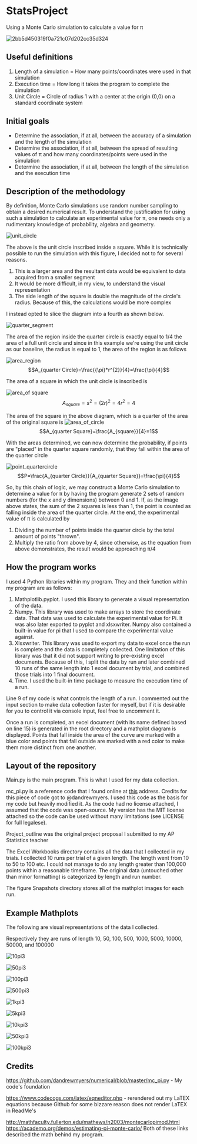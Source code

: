 # StatsProject

Using a Monte Carlo simulation to calculate a value for π

![2bb5d450319f0a721c07d202cc35d324](https://user-images.githubusercontent.com/24295451/48987535-e97d0480-f0ed-11e8-9820-bf6e009401e9.gif)

##  Useful definitions

1. Length of a simulation = How many points/coordinates were used in that simulation
2. Execution time = How long it takes the program to complete the simulation
3. Unit Circle = Circle of radius 1 with a center at the origin (0,0) on a standard coordinate system

## Initial goals

* Determine the association, if at all, between the accuracy of a simulation and the length of the simulation
* Determine the association, if at all, between the spread of resulting values of π and how many coordinates/points were used in the simulation
* Determine the association, if at all, between the length of the simulation and the execution time

## Description of the methodology

By definition, Monte Carlo simulations use random number sampling to obtain a desired numerical result. To understand the justification for using such a simulation to calculate an experimental value for π, one needs only a rudimentary knowledge of probability, algebra and geometry. 

![unit_circle](http://mathfaculty.fullerton.edu/mathews/n2003/montecarlopi/MonteCarloPiMod/Images/MonteCarloPiMod_gr_5.gif)

The above is the unit circle inscribed inside a square. While it is technically possible to run the simulation with this figure, I decided not to for several reasons.

1. This is a larger area and the resultant data would be equivalent to data acquired from a smaller segment
2. It would be more difficult, in my view, to understand the visual representation
3. The side length of the square is double the magnitude of the circle's radius. Because of this, the calculations would be more complex

I instead opted to slice the diagram into a fourth as shown below.

![quarter_segment](https://i.stack.imgur.com/c9Qhr.png)

The area of the region inside the quarter circle is exactly equal to 1/4 the area of a full unit circle and since in this example we're using the unit circle as our baseline, the radius is equal to 1, the area of the region is as follows

![area_region](https://i.imgur.com/a48xsbG.png)
$$A_{quarter Circle}=\frac{{\pi}*r^{2}}{4}=\frac{\pi}{4}$$

The area of a square in which the unit circle is inscribed is 

![area_of square](https://i.imgur.com/iH05MoS.png)
$$A_{square}=s^2=(2r)^2=4r^2=4$$

The area of the square in the above diagram, which is a quarter of the area of the original square is 
![area_of_circle](https://i.imgur.com/Q64n2sA.png)
$$A_{quarter Square}=\frac{A_{square}}{4}=1$$

With the areas determined, we can now determine the probability, if points are "placed" in the quarter square randomly, that they fall within the area of the quarter circle

![point_quartercircle](https://i.imgur.com/nmglJhk.png)
$$P=\frac{A_{quarter Circle}}{A_{quarter Square}}=\frac{\pi}{4}$$ 

So, by this chain of logic, we may construct a Monte Carlo simulation to determine a value for π by having the program generate 2 sets of random numbers (for the x and y dimensions) between 0 and 1. If, as the image above states, the sum of the 2 squares is less than 1, the point is counted as falling inside the area of the quarter circle. At the end, the experimental value of π is calculated by 

1. Dividing the number of points inside the quarter circle by the total amount of points "thrown".
2. Multiply the ratio from above by 4, since otherwise, as the equation from above demonstrates, the result would be approaching π/4

## How the program works
I used 4 Python libraries within my program. They and their function within my program are as follows:

1. Mathplotlib.pyplot. I used this library to generate a visual representation of the data.
2. Numpy. This library was used to make arrays to store the coordinate data. That data was used to calculate the experimental value for Pi. It was also later exported to pyplot and xlsxwriter. Numpy also contained a built-in value for pi that I used to compare the experimental value against.
3. Xlsxwriter. This library was used to export my data to excel once the run is complete and the data is completely collected. One limitation of this library was that it did not support writing to pre-existing excel documents. Because of this, I split the data by run and later combined 10 runs of the same length into 1 excel document by trial, and combined those trials into 1 final document.
4. Time. I used the built-in time package to measure the execution time of a run.

Line 9 of my code is what controls the length of a run. I commented out the input section to make data collection faster for myself, but if it is desirable for you to control it via console input, feel free to uncomment it.

Once a run is completed, an excel document (with its name defined based on line 15) is generated in the root directory and a mathplot diagram is displayed. Points that fall inside the area of the curve are marked with a blue color and points that fall outside are marked with a red color to make them more distinct from one another.

## Layout of the repository

Main.<span>py is the main program. This is what I used for my data collection.

mc_pi<span>.py is a reference code that I found online at [this](https://github.com/dandrewmyers/numerical/blob/master/mc_pi.py) address. Credits for this piece of code got to @dandrewmyers. I used this code as the basis for my code but heavily modified it. As the code had no license attached, I assumed that the code was open-source. My version has the MIT license attached so the code can be used without many limitations (see LICENSE for full legalese). 

Project_outline was the original project proposal I submitted to my AP Statistics teacher

The Excel Workbooks directory contains all the data that I collected in my trials. I collected 10 runs per trial of a given length. The length went from 10 to 50 to 100 etc. I could not manage to do any length greater than 100,000 points within a reasonable timeframe. The original data (untouched other than minor formatting) is categorized by length and run number.

The figure Snapshots directory stores all of the mathplot images for each run. 


## Example Mathplots

The following are visual representations of the data I collected.

Respectively they are runs of length
10, 50, 100, 500, 1000, 5000, 10000, 50000, and 100000 

![10pi3](https://user-images.githubusercontent.com/24295451/48963663-9ed08080-ef65-11e8-9700-e17c8e68bf84.png)

![50pi3](https://user-images.githubusercontent.com/24295451/48964276-d6ddc080-ef71-11e8-9354-1cda293f289b.png)

![100pi3](https://user-images.githubusercontent.com/24295451/48963662-9bd59000-ef65-11e8-9fea-c8dbd7c7a820.png)

![500pi3](https://user-images.githubusercontent.com/24295451/48964278-d9d8b100-ef71-11e8-89f0-b0798220a8fb.png)

![1kpi3](https://user-images.githubusercontent.com/24295451/48963661-99733600-ef65-11e8-911a-b6a4f1800a3d.png)

![5kpi3](https://user-images.githubusercontent.com/24295451/48964279-dd6c3800-ef71-11e8-8f30-bb1c4230f0c2.png)

![10kpi3](https://user-images.githubusercontent.com/24295451/48964274-d1807600-ef71-11e8-9928-e41220011b31.png)

![50kpi3](https://user-images.githubusercontent.com/24295451/48964280-e8bf6380-ef71-11e8-9aac-e62f1fa28424.png)

![100kpi3](https://user-images.githubusercontent.com/24295451/48963659-92e4be80-ef65-11e8-9da0-3cd3725eebb3.png)

## Credits
https://github.com/dandrewmyers/numerical/blob/master/mc_pi.py - My code's foundation

https://www.codecogs.com/latex/eqneditor.php - rerendered out my LaTEX equations because Github for some bizzare reason does not render LaTEX in ReadMe's

http://mathfaculty.fullerton.edu/mathews/n2003/montecarlopimod.html
https://academo.org/demos/estimating-pi-monte-carlo/ 
Both of these links described the math behind my program. 